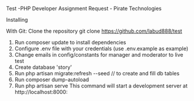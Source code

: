 Test
 -PHP Developer Assignment Request - Pirate Technologies

 Installing

 With Git: Clone the repository git clone https://github.com/labud888/test

 1. Run composer update to install dependencies
 2. Configure .env file with your credentials (use .env.example as example)
 3. Change emails in config/constants for manager and moderator to live test
 4. Create database 'story'
 5. Run php artisan migrate:refresh --seed // to create and fill db tables 
 6. Run composer dump-autoload
 7. Run php artisan serve This command will start a development server at http://localhost:8000:

 




